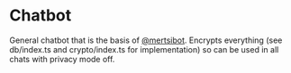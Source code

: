 # Chatbot

General chatbot that is the basis of [@mertsibot](https://t.me/mertsibot). Encrypts everything (see db/index.ts and crypto/index.ts for implementation) so can be used in all chats with privacy mode off.

